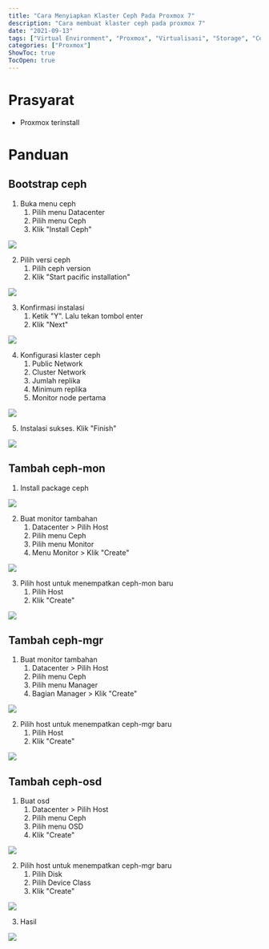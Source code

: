 ```yaml
---
title: "Cara Menyiapkan Klaster Ceph Pada Proxmox 7"
description: "Cara membuat klaster ceph pada proxmox 7"
date: "2021-09-13"
tags: ["Virtual Environment", "Proxmox", "Virtualisasi", "Storage", "Ceph"]
categories: ["Proxmox"]
ShowToc: true
TocOpen: true
---
```


# Prasyarat
- Proxmox terinstall

# Panduan
## Bootstrap ceph
1. Buka menu ceph
    1. Pilih menu Datacenter
    2. Pilih menu Ceph
    3. Klik "Install Ceph"

![](/images/proxmox-ceph-1.png)

2. Pilih versi ceph
    1. Pilih ceph version
    2. Klik "Start pacific installation"

![](/images/proxmox-ceph-2.png)

3. Konfirmasi instalasi
    1. Ketik "Y". Lalu tekan tombol enter
    2. Klik "Next"

![](/images/proxmox-ceph-3.png)

4. Konfigurasi klaster ceph
    1. Public Network
    2. Cluster Network
    3. Jumlah replika
    4. Minimum replika
    5. Monitor node pertama

![](/images/proxmox-ceph-4.png)

5. Instalasi sukses. Klik "Finish"

![](/images/proxmox-ceph-5.png)

## Tambah ceph-mon
1. Install package ceph

![](/images/proxmox-ceph-install-ceph.png)

2. Buat monitor tambahan
    1. Datacenter > Pilih Host
    2. Pilih menu Ceph
    3. Pilih menu Monitor
    4. Menu Monitor > Klik "Create"

![](/images/proxmox-ceph-6.png)

3. Pilih host untuk menempatkan ceph-mon baru
    1. Pilih Host
    2. Klik "Create"

![](/images/proxmox-ceph-7.png)

## Tambah ceph-mgr
1. Buat monitor tambahan
    1. Datacenter > Pilih Host
    2. Pilih menu Ceph
    3. Pilih menu Manager
    4. Bagian Manager > Klik "Create"

![](/images/proxmox-ceph-8.png)

2. Pilih host untuk menempatkan ceph-mgr baru
    1. Pilih Host
    2. Klik "Create"

![](/images/proxmox-ceph-9.png)

## Tambah ceph-osd
1. Buat osd
    1. Datacenter > Pilih Host
    2. Pilih menu Ceph
    3. Pilih menu OSD
    4. Klik "Create"

![](/images/proxmox-ceph-10.png)

2. Pilih host untuk menempatkan ceph-mgr baru
    1. Pilih Disk
    2. Pilih Device Class
    3. Klik "Create"

![](/images/proxmox-ceph-11.png)

3. Hasil

![](/images/proxmox-ceph-12.png)